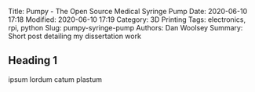 Title: Pumpy - The Open Source Medical Syringe Pump
Date: 2020-06-10 17:18
Modified: 2020-06-10 17:19
Category: 3D Printing
Tags: electronics, rpi, python
Slug: pumpy-syringe-pump
Authors: Dan Woolsey
Summary: Short post detailing my dissertation work

## Heading 1

ipsum lordum catum plastum


